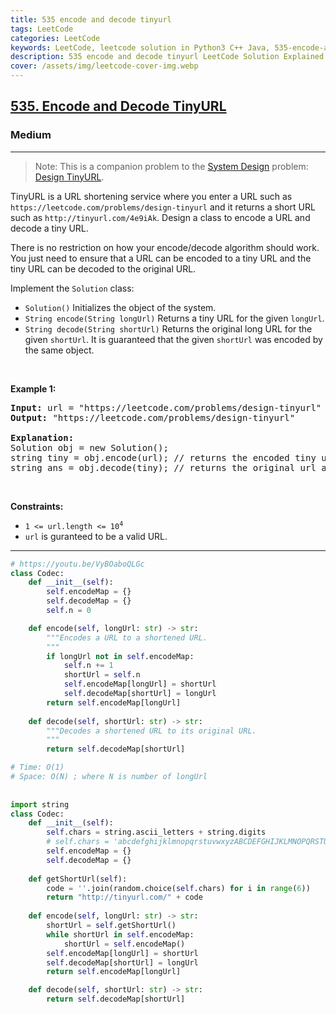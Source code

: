 ```yaml
---
title: 535 encode and decode tinyurl
tags: LeetCode
categories: LeetCode
keywords: LeetCode, leetcode solution in Python3 C++ Java, 535-encode-and-decode-tinyurl solution
description: 535 encode and decode tinyurl LeetCode Solution Explained
cover: /assets/img/leetcode-cover-img.webp
---
```



<h2><a href="https://leetcode.com/problems/encode-and-decode-tinyurl/">535. Encode and Decode TinyURL</a></h2><h3>Medium</h3><hr><div><blockquote>Note: This is a companion problem to the <a href="https://leetcode.com/discuss/interview-question/system-design/" target="_blank">System Design</a> problem: <a href="https://leetcode.com/discuss/interview-question/124658/Design-a-URL-Shortener-(-TinyURL-)-System/" target="_blank">Design TinyURL</a>.</blockquote>

<p>TinyURL is a URL shortening service where you enter a URL such as <code>https://leetcode.com/problems/design-tinyurl</code> and it returns a short URL such as <code>http://tinyurl.com/4e9iAk</code>. Design a class to encode a URL and decode a tiny URL.</p>

<p>There is no restriction on how your encode/decode algorithm should work. You just need to ensure that a URL can be encoded to a tiny URL and the tiny URL can be decoded to the original URL.</p>

<p>Implement the <code>Solution</code> class:</p>

<ul>
	<li><code>Solution()</code> Initializes the object of the system.</li>
	<li><code>String encode(String longUrl)</code> Returns a tiny URL for the given <code>longUrl</code>.</li>
	<li><code>String decode(String shortUrl)</code> Returns the original long URL for the given <code>shortUrl</code>. It is guaranteed that the given <code>shortUrl</code> was encoded by the same object.</li>
</ul>

<p>&nbsp;</p>
<p><strong>Example 1:</strong></p>

<pre><strong>Input:</strong> url = "https://leetcode.com/problems/design-tinyurl"
<strong>Output:</strong> "https://leetcode.com/problems/design-tinyurl"

<strong>Explanation:</strong>
Solution obj = new Solution();
string tiny = obj.encode(url); // returns the encoded tiny url.
string ans = obj.decode(tiny); // returns the original url after deconding it.
</pre>

<p>&nbsp;</p>
<p><strong>Constraints:</strong></p>

<ul>
	<li><code>1 &lt;= url.length &lt;= 10<sup>4</sup></code></li>
	<li><code>url</code> is guranteed to be a valid URL.</li>
</ul>
</div>

---




```python
# https://youtu.be/VyBOaboQLGc
class Codec:
    def __init__(self):
        self.encodeMap = {}
        self.decodeMap = {}
        self.n = 0

    def encode(self, longUrl: str) -> str:
        """Encodes a URL to a shortened URL.
        """
        if longUrl not in self.encodeMap:
            self.n += 1
            shortUrl = self.n
            self.encodeMap[longUrl] = shortUrl
            self.decodeMap[shortUrl] = longUrl
        return self.encodeMap[longUrl]
        
    def decode(self, shortUrl: str) -> str:
        """Decodes a shortened URL to its original URL.
        """
        return self.decodeMap[shortUrl]

# Time: O(1)
# Space: O(N) ; where N is number of longUrl
    
    
import string
class Codec:
    def __init__(self):
        self.chars = string.ascii_letters + string.digits
        # self.chars = 'abcdefghijklmnopqrstuvwxyzABCDEFGHIJKLMNOPQRSTUVWXYZ0123456789'
        self.encodeMap = {}
        self.decodeMap = {}
    
    def getShortUrl(self):
        code = ''.join(random.choice(self.chars) for i in range(6))
        return "http://tinyurl.com/" + code
        
    def encode(self, longUrl: str) -> str:
        shortUrl = self.getShortUrl()
        while shortUrl in self.encodeMap:
            shortUrl = self.encodeMap()
        self.encodeMap[longUrl] = shortUrl
        self.decodeMap[shortUrl] = longUrl
        return self.encodeMap[longUrl]

    def decode(self, shortUrl: str) -> str:
        return self.decodeMap[shortUrl]
    
    

    
```
